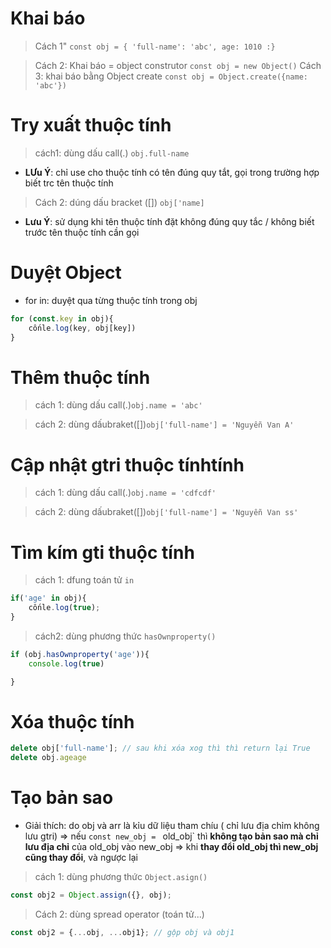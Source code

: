 # Khai báo 
> Cách 1" `const obj = { 'full-name': 'abc', age: 1010 :}`

> Cách 2: Khai báo = object construtor `const obj = new Object()` 
 > Cách 3: khai báo bằng Object create `const obj = Object.create({name: 'abc'})`
# Try xuất thuộc tính
> cách1: dùng dấu call(.) `obj.full-name`
- **LƯu Ý**: chỉ use cho thuộc tính có tên đúng quy tắt, gọi trong trường hợp biết trc tên thuộc tính
> Cách 2: dúng dấu bracket ([]) `obj['name]`
- **Lưu Ý**: sử dụng khi tên thuộc tính đặt không đúng quy tắc / không biết trước tên thuộc tính cần gọi

# Duyệt Object
- for in: duyệt qua từng thuộc tính trong obj
```js
for (const.key in obj){
    cốnle.log(key, obj[key])
}
```
# Thêm thuộc tính
> cách 1: dùng dấu call(.)`obj.name = 'abc'`

> cách 2: dùng dấubraket([])`obj['full-name'] = 'Nguyễn Van A' `

# Cập nhật gtri thuộc tínhtính
> cách 1: dùng dấu call(.)`obj.name = 'cdfcdf'`

> cách 2: dùng dấubraket([])`obj['full-name'] = 'Nguyễn Van ss' `

# Tìm kím gti thuộc tính
> cách 1: dfung toán tử `in`
```js
if('age' in obj){
    cốnle.log(true);
}
```
> cách2: dùng phương thức `hasOwnproperty()`
```js
if (obj.hasOwnproperty('age')){
    console.log(true)

}
```

# Xóa thuộc tính
```js
delete obj['full-name']; // sau khi xóa xog thì thì return lại True
delete obj.ageage
```
# Tạo bản sao
- Giải thích: do obj và arr là kỉu dữ liệu tham chíu ( chỉ lưu địa chỉm không lưu gtri) => nếu `const new_obj = ` old_obj` thì **không tạo bản sao mà chỉ lưu địa chỉ** của old_obj vào new_obj => khi **thay đổi old_obj thì new_obj cũng thay đổi**, và ngược lại
> cách 1: dùng phương thức `Object.asign()`
```js
const obj2 = Object.assign({}, obj);
```
> Cách 2: dùng spread operator (toán tử...)
```js
const obj2 = {...obj, ...obj1}; // gộp obj và obj1
```